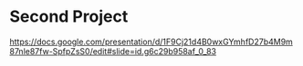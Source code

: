 # Second Project
https://docs.google.com/presentation/d/1F9Cj21d4B0wxGYmhfD27b4M9m87nle87fw-SpfpZsS0/edit#slide=id.g6c29b958af_0_83
